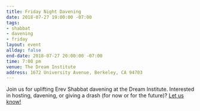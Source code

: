 ```yaml
---
title: Friday Night Davening
date: 2018-07-27 19:00:00 -07:00
tags:
- shabbat
- davening
- friday
layout: event
allday: false
end-date: 2018-07-27 20:00:00 -07:00
time: 7:00 pm
venue: The Dream Institute
address: 1672 University Avenue, Berkeley, CA 94703
---
```


Join us for uplifting Erev Shabbat davening at the Dream Institute. Interested in hosting, davening, or giving a drash (for now or for the future)? [Let us know!](mailto:info@minyandafna.org)